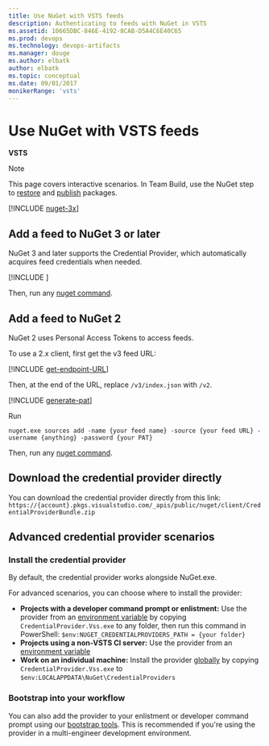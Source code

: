 ```yaml
---
title: Use NuGet with VSTS feeds
description: Authenticating to feeds with NuGet in VSTS
ms.assetid: 10665DBC-846E-4192-8CAB-D5A4C6E40C65
ms.prod: devops
ms.technology: devops-artifacts
ms.manager: douge
ms.author: elbatk
author: elbatk
ms.topic: conceptual
ms.date: 09/01/2017
monikerRange: 'vsts'
---
```


# Use NuGet with VSTS feeds

**VSTS**

> [!NOTE]
> This page covers interactive scenarios. In Team Build, use the NuGet step to [restore](/vsts/pipelines/packages/nuget-restore) and [publish](/vsts/pipelines/packages/nuget-pack-publish) packages. 

[!INCLUDE [nuget-3x](../_shared/nuget/nuget-3x.md)]

## Add a feed to NuGet 3 or later
NuGet 3 and later supports the Credential Provider, which automatically acquires feed credentials when needed.

[!INCLUDE [](../_shared/nuget/nuget-publish-endpoint.md)]

Then, run any [nuget command](https://docs.microsoft.com/en-us/nuget/tools/nuget-exe-cli-reference).

## Add a feed to NuGet 2
NuGet 2 uses Personal Access Tokens to access feeds.

To use a 2.x client, first get the v3 feed URL: 

[!INCLUDE [get-endpoint-URL](../_shared/nuget/nuget-consume-endpoint.md)]

Then, at the end of the URL, replace `/v3/index.json` with `/v2`. 

[!INCLUDE [generate-pat](../_shared/generate-pat.md)]

Run 

```no-highlight
nuget.exe sources add -name {your feed name} -source {your feed URL} -username {anything} -password {your PAT}
```

Then, run any [nuget command](https://docs.microsoft.com/en-us/nuget/tools/nuget-exe-cli-reference).

## Download the credential provider directly
You can download the credential provider directly from this link:
`https://{account}.pkgs.visualstudio.com/_apis/public/nuget/client/CredentialProviderBundle.zip` 

## Advanced credential provider scenarios
### Install the credential provider
By default, the credential provider works alongside NuGet.exe.  

For advanced scenarios, you can choose where to install the provider:

  - **Projects with a developer command prompt or enlistment:** Use the provider from an 
  [environment variable](http://docs.nuget.org/Consume/Credential-Providers#using-a-credential-provider-from-an-environment-variable) by copying `CredentialProvider.Vss.exe` to any folder, then run this command in PowerShell: `$env:NUGET_CREDENTIALPROVIDERS_PATH = {your folder}`
  - **Projects using a non-VSTS CI server:** Use the provider from an 
  [environment variable](http://docs.nuget.org/Consume/Credential-Providers#using-a-credential-provider-from-an-environment-variable)
  - **Work on an individual machine:** Install the provider 
  [globally](http://docs.nuget.org/Consume/Credential-Providers#installing-a-credential-provider-globally) by copying `CredentialProvider.Vss.exe` to `$env:LOCALAPPDATA\NuGet\CredentialProviders`

### Bootstrap into your workflow

You can also add the provider to your enlistment or developer command prompt using our [bootstrap tools](bootstrap-nuget.md).
This is recommended if you're using the provider in a multi-engineer development environment.
